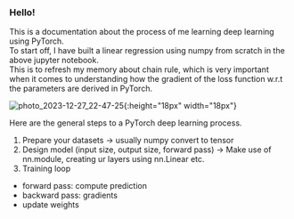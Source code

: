 ### Hello!
This is a documentation about the process of me learning deep learning using PyTorch.<BR>
To start off, I have built a linear regression using numpy from scratch in the above jupyter notebook. <BR>
This is to refresh my memory about chain rule, which is very important when it comes to understanding how the gradient of the loss function w.r.t the parameters are derived in PyTorch. 

![photo_2023-12-27_22-47-25](https://github.com/chingjie98/PyTorch/assets/35895182/a9641dd7-ec73-4f8a-b3ae-89ee51e47465){:height="18px" width="18px"}

Here are the general steps to a PyTorch deep learning process. 
1) Prepare your datasets -> usually numpy convert to tensor
2) Design model (input size, output size, forward pass) -> Make use of nn.module, creating ur layers using nn.Linear etc.
3) Training loop
- forward pass: compute prediction
- backward pass: gradients
- update weights

